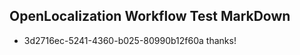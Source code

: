 ## OpenLocalization Workflow Test MarkDown
* 3d2716ec-5241-4360-b025-80990b12f60a thanks!

<!--HONumber=Jul16_HO3-->


